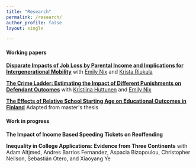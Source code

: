 ```yaml
---
title: "Research"
permalink: /research/
author_profile: false
layout: single

---
```

#### Working papers

[**Disparate Impacts of Job Loss by Parental Income and Implications for Intergenerational Mobility**](/assets/docs/iwp53.pdf) with [Emily Nix](https://sites.google.com/site/emilyenix/) and [Krista Riukula](https://sites.google.com/view/kristariukula/)

[**The Crime Ladder: Estimating the Impact of Different Punishments on Defendant Outcomes**](/assets/docs/ladder.pdf) with [Kristiina Huttunen](https://sites.google.com/site/krhuttunen/) and [Emily Nix](https://sites.google.com/site/emilyenix/)

[**The Effects of Relative School Starting Age on Educational Outcomes in Finland**](/assets/docs/wp84.pdf)  Adapted from master's thesis

#### Work in progress

**The Impact of Income Based Speeding Tickets on Reoffending**

**Inequality in College Applications: Evidence from Three Continents** with Adam Altjmed, Andres Barrios Fernandez, Aspacia Bizopoulou, Christopher Neilson, Sebastián Otero, and Xiaoyang Ye
